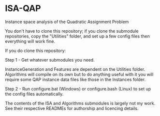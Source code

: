 # ISA-QAP
Instance space analysis of the Quadratic Assignment Problem

You don't have to clone this repository; if you clone the submodule repositories, copy the "Utilities" folder, 
and set up a few config files then everything will work fine. 

If you do clone this repository:

Step 1 - Get whatever submodules you need.

InstanceGeneration and Features are dependent on the Utilities folder.
Algorithms will compile on its own but to do anything useful with it you will require some QAP instance data files like those in the Instances folder.

Step 2 - Run configure.bat (Windows) or configure.bash (Linux) to set up the config files automatically.

The contents of the ISA and Algorithms submodules is largely not my work. See their respective READMEs for authorship and licencing details.
